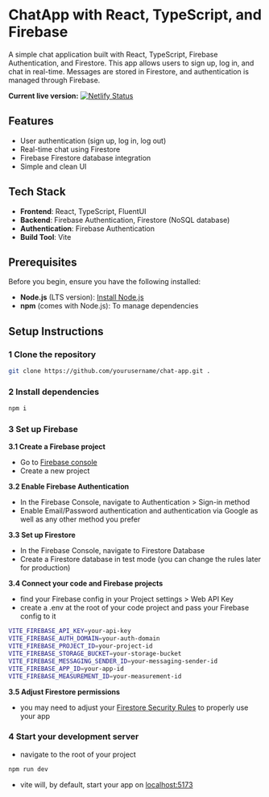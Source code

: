 # ChatApp with React, TypeScript, and Firebase

A simple chat application built with React, TypeScript, Firebase Authentication, and Firestore. This app allows users to sign up, log in, and chat in real-time. Messages are stored in Firestore, and authentication is managed through Firebase.

**Current live version:**
[![Netlify Status](https://api.netlify.com/api/v1/badges/c11d63d0-86ed-4049-9f4f-49a70d754a94/deploy-status)](https://app.netlify.com/sites/teamyellowchat/deploys)

## Features

- User authentication (sign up, log in, log out)
- Real-time chat using Firestore
- Firebase Firestore database integration
- Simple and clean UI

## Tech Stack

- **Frontend**: React, TypeScript, FluentUI
- **Backend**: Firebase Authentication, Firestore (NoSQL database)
- **Authentication**: Firebase Authentication
- **Build Tool**: Vite

## Prerequisites

Before you begin, ensure you have the following installed:

- **Node.js** (LTS version): [Install Node.js](https://nodejs.org/)
- **npm** (comes with Node.js): To manage dependencies

## Setup Instructions

### 1 Clone the repository

```bash
git clone https://github.com/yourusername/chat-app.git .
```

### 2 Install dependencies
```bash
npm i
```

### 3 Set up Firebase
**3.1 Create a Firebase project**
- Go to [Firebase console](https://console.firebase.google.com/)
- Create a new project

**3.2 Enable Firebase Authentication**
- In the Firebase Console, navigate to Authentication > Sign-in method
- Enable Email/Password authentication and authentication via Google as well as any other method you prefer

**3.3 Set up Firestore**
- In the Firebase Console, navigate to Firestore Database
- Create a Firestore database in test mode (you can change the rules later for production)

**3.4 Connect your code and Firebase projects**
- find your Firebase config in your Project settings > Web API Key
- create a .env at the root of your code project and pass your Firebase config to it
```bash
VITE_FIREBASE_API_KEY=your-api-key
VITE_FIREBASE_AUTH_DOMAIN=your-auth-domain
VITE_FIREBASE_PROJECT_ID=your-project-id
VITE_FIREBASE_STORAGE_BUCKET=your-storage-bucket
VITE_FIREBASE_MESSAGING_SENDER_ID=your-messaging-sender-id
VITE_FIREBASE_APP_ID=your-app-id
VITE_FIREBASE_MEASUREMENT_ID=your-measurement-id
```

**3.5 Adjust Firestore permissions**

- you may need to adjust your [Firestore Security Rules](https://firebase.google.com/docs/firestore/security/get-started?hl=en) to properly use your app


### 4 Start your development server
- navigate to the root of your project
```bash
npm run dev
```
- vite will, by default, start your app on [localhost:5173](http://localhost:5173)

